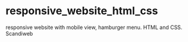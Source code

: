 # responsive_website_html_css
responsive website with mobile view, hamburger menu. HTML and CSS. Scandiweb
